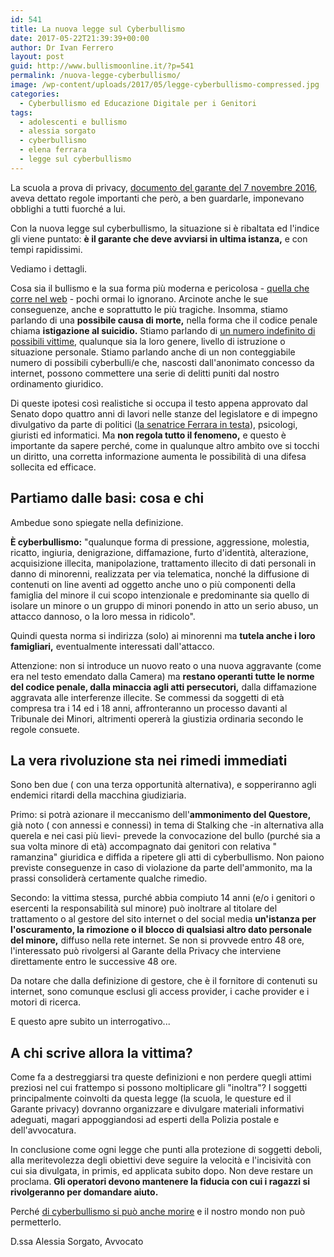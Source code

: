 ```yaml
---
id: 541
title: La nuova legge sul Cyberbullismo
date: 2017-05-22T21:39:39+00:00
author: Dr Ivan Ferrero
layout: post
guid: http://www.bullismoonline.it/?p=541
permalink: /nuova-legge-cyberbullismo/
image: /wp-content/uploads/2017/05/legge-cyberbullismo-compressed.jpg
categories:
  - Cyberbullismo ed Educazione Digitale per i Genitori
tags:
  - adolescenti e bullismo
  - alessia sorgato
  - cyberbullismo
  - elena ferrara
  - legge sul cyberbullismo
---
```

La scuola a prova di privacy, <a href="http://www.garanteprivacy.it/web/guest/home/docweb/-/docweb-display/docweb/5601934" target="_blank" rel="nofollow noopener noreferrer">documento del garante del 7 novembre 2016</a>, aveva dettato regole importanti che però, a ben guardarle, imponevano obblighi a tutti fuorché a lui.

Con la nuova legge sul cyberbullismo, la situazione si è ribaltata ed l'indice gli viene puntato: <strong>è il garante che deve avviarsi in ultima istanza,</strong> e con tempi rapidissimi.

Vediamo i dettagli.

Cosa sia il bullismo e la sua forma più moderna e pericolosa - <a href="http://www.bullismoonline.it/cosa-bullismo-online-idra-2-0/">quella che corre nel web</a> - pochi ormai lo ignorano.
Arcinote anche le sue conseguenze, anche e soprattutto le più tragiche.
Insomma, stiamo parlando di una <strong>possibile causa di morte,</strong> nella forma che il codice penale chiama <strong>istigazione al suicidio.</strong>
Stiamo parlando di <a href="http://www.bullismoonline.it/cyberbulllismo-e-bullismo-tradizionale-mass-media/">un numero indefinito di possibili vittime,</a> qualunque sia la loro genere, livello di istruzione o situazione personale.
Stiamo parlando anche di un non conteggiabile numero di possibili cyberbulli/e che, nascosti dall'anonimato concesso da internet, possono commettere una serie di delitti puniti dal nostro ordinamento giuridico.

Di queste ipotesi così realistiche si occupa il testo appena approvato dal Senato dopo quattro anni di lavori nelle stanze del legislatore e di impegno divulgativo da parte di politici (<a href="http://www.elenaferrara.it/e-legge-il-ddl-a-tutela-dei-minori-per-la-prevenzione-e-il-contrasto-al-cyberbullismo/" target="_blank" rel="nofollow noopener noreferrer">la senatrice Ferrara in testa</a>), psicologi, giuristi ed informatici.
Ma <strong>non regola tutto il fenomeno,</strong> e questo è importante da sapere perché, come in qualunque altro ambito ove si tocchi un diritto, una corretta informazione aumenta le possibilità di una difesa sollecita ed efficace.
<h2>Partiamo dalle basi: cosa e chi</h2>
Ambedue sono spiegate nella definizione.

<strong>È cyberbullismo:</strong> "qualunque forma di pressione, aggressione, molestia, ricatto, ingiuria, denigrazione, diffamazione, furto d'identità, alterazione, acquisizione illecita, manipolazione, trattamento illecito di dati personali in danno di minorenni, realizzata per via telematica, nonché la diffusione di contenuti on line aventi ad oggetto anche uno o più componenti della famiglia del minore il cui scopo intenzionale e predominante sia quello di isolare un minore o un gruppo di minori ponendo in atto un serio abuso, un attacco dannoso, o la loro messa in ridicolo".

Quindi questa norma si indirizza (solo) ai minorenni ma <strong>tutela anche i loro famigliari,</strong> eventualmente interessati dall'attacco.

Attenzione: non si introduce un nuovo reato o una nuova aggravante (come era nel testo emendato dalla Camera) ma <strong>restano operanti tutte le norme del codice penale, dalla minaccia agli atti persecutori,</strong> dalla diffamazione aggravata alle interferenze illecite.
Se commessi da soggetti di età compresa tra i 14 ed i 18 anni, affronteranno un processo davanti al Tribunale dei Minori, altrimenti opererà la giustizia ordinaria secondo le regole consuete.
<h2>La vera rivoluzione sta nei rimedi immediati</h2>
Sono ben due ( con una terza opportunità alternativa), e sopperiranno agli endemici ritardi della macchina giudiziaria.

Primo: si potrà azionare il meccanismo dell'<strong>ammonimento del Questore,</strong> già noto ( con annessi e connessi) in tema di Stalking che -in alternativa alla querela e nei casi più lievi- prevede la convocazione del bullo (purché sia a sua volta minore di età) accompagnato dai genitori con relativa " ramanzina" giuridica e diffida a ripetere gli atti di cyberbullismo.
Non paiono previste conseguenze in caso di violazione da parte dell'ammonito, ma la prassi consoliderà certamente qualche rimedio.

Secondo: la vittima stessa, purché abbia compiuto 14 anni (e/o i genitori o esercenti la responsabilità sul minore) può inoltrare al titolare del trattamento o al gestore del sito internet o del social media <strong>un'istanza per l'oscuramento, la rimozione o il blocco di qualsiasi altro dato personale del minore,</strong> diffuso nella rete internet.
Se non si provvede entro 48 ore, l'interessato può rivolgersi al Garante della Privacy che interviene direttamente entro le successive 48 ore.

Da notare che dalla definizione di gestore, che è il fornitore di contenuti su internet, sono comunque esclusi gli access provider, i cache provider e i motori di ricerca.

E questo apre subito un interrogativo...
<h2>A chi scrive allora la vittima?</h2>
Come fa a destreggiarsi tra queste definizioni e non perdere quegli attimi preziosi nel cui frattempo si possono moltiplicare gli "inoltra"?
I soggetti principalmente coinvolti da questa legge (la scuola, le questure ed il Garante privacy) dovranno organizzare e divulgare materiali informativi adeguati, magari appoggiandosi ad esperti della Polizia postale e dell'avvocatura.

In conclusione come ogni legge che punti alla protezione di soggetti deboli, alla meritevolezza degli obiettivi deve seguire la velocità e l'incisività con cui sia divulgata, in primis, ed applicata subito dopo.
Non deve restare un proclama.
<strong>Gli operatori devono mantenere la fiducia con cui i ragazzi si rivolgeranno per domandare aiuto.</strong>

Perché <a href="http://www.bullismoonline.it/quando-il-cyberbullismo-ci-stupisce-e-sconvolge-i-nostri-schemi/">di cyberbullismo si può anche morire</a> e il nostro mondo non può permetterlo.

D.ssa Alessia Sorgato, Avvocato
